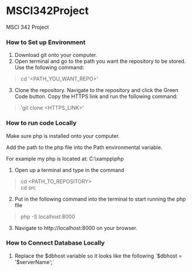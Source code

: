 # MSCI342Project
MSCI 342 Project 

### How to Set up Environment
1. Download git onto your computer.
2. Open terminal and go to the path you want the repository to be stored. Use the following command: 
> cd '<PATH_YOU_WANT_REPO>'
3. Clone the repository. Navigate to the repository and click the Green Code button. Copy the HTTPS link and run the following command:
> 'git clone <HTTPS_LINK>'

### How to run code Locally

Make sure php is installed onto your computer. 

Add the path to the php file into the Path environmental variable. 

For example my php is located at: C:\xampp\php


1. Open up a terminal and type in the command 
> cd <PATH_TO_REPOSITORY>      
> cd src
2. Put in the following command into the terminal to start running the php file 
> php -S localhost:8000
3. Navigate to http://localhost:8000 on your browser. 

### How to Connect Database Locally

1. Replace the $dbhost variable so it looks like the following 
`$dbhost = '$serverName';`
